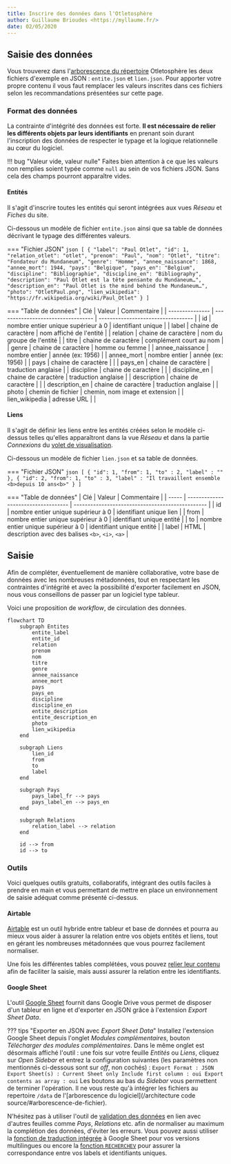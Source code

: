 ```yaml
---
title: Inscrire des données dans l'Otletosphère
author: Guillaume Brioudes <https://myllaume.fr/>
date: 02/05/2020
---
```


## Saisie des données

Vous trouverez dans l'[arborescence du répertoire](./architecture-code-source.md#arborescence-de-fichier) Otletosphère les deux fichiers d'exemple en JSON : `entite.json` et `lien.json`. Pour apporter votre propre contenu il vous faut remplacer les valeurs inscrites dans ces fichiers selon les recommandations présentées sur cette page.

### Format des données

La contrainte d'intégrité des données est forte. **Il est nécessaire de relier les différents objets par leurs identifiants** en prenant soin durant l'inscription des données de respecter le typage et la logique relationnelle au cœur du logiciel.

!!! bug "Valeur vide, valeur nulle"
    Faites bien attention à ce que les valeurs non remplies soient typée comme `null` au sein de vos fichiers JSON. Sans cela des champs pourront apparaître vides.

#### Entités

Il s'agit d'inscrire toutes les entités qui seront intégrées aux vues *Réseau* et *Fiches* du site.

Ci-dessous un modèle de fichier `entite.json` ainsi que sa table de données décrivant le typage des différentes valeurs.

=== "Fichier JSON"
    ```json
    [
        {
            "label": "Paul Otlet",
            "id": 1,
            "relation_otlet": "otlet",
            "prenom": "Paul",
            "nom": "Otlet",
            "titre": "Fondateur du Mundaneum",
            "genre": "Homme",
            "annee_naissance": 1868,
            "annee_mort": 1944,
            "pays": "Belgique",
            "pays_en": "Belgium",
            "discipline": "Bibliographie",
            "discipline_en": "Bibliography",
            "description": "Paul Otlet est la tête pensante du Mundaneum…",
            "description_en": "Paul Otlet is the mind behind the Mundaneum…",
            "photo": "OtletPaul.png",
            "lien_wikipedia": "https://fr.wikipedia.org/wiki/Paul_Otlet"
        }
    ]
    ```

=== "Table de données"
    | Clé             | Valeur                             | Commentaire                        |
    | --------------- | ---------------------------------- | ---------------------------------- |
    | id              | nombre entier unique supérieur à 0 |  identifiant unique                |
    | label           | chaine de caractère                |  nom affiché de l'entité           |
    | relation        | chaine de caractère                |  nom du groupe de l'entité         |
    | titre           | chaine de caractère                |  complément court au nom           |
    | genre           | chaine de caractère                |  homme ou femme                    |
    | annee_naissance | nombre entier                      |  année (ex: 1956)                  |
    | annee_mort      | nombre entier                      |  année (ex: 1956)                  |
    | pays            | chaine de caractère                |                                    |
    | pays_en         | chaine de caractère                |  traduction anglaise               |
    | discipline      | chaine de caractère                |                                    |
    | discipline_en   | chaine de caractère                |  traduction anglaise               |
    | description     | chaine de caractère                |                                    |
    | description_en  | chaine de caractère                |  traduction anglaise               |
    | photo           | chemin de fichier                  |  chemin, nom image et extension    |
    | lien_wikipedia  | adresse URL                        |                                    |

#### Liens

Il s'agit de définir les liens entre les entités créées selon le modèle ci-dessus telles qu'elles apparaîtront dans la vue *Réseau* et dans la partie *Connexions* du [volet de visualisation](../utilisation/elements-interface.md#connexions).

Ci-dessous un modèle de fichier `lien.json` et sa table de données.

=== "Fichier JSON"
    ```json
    [
        {
            "id": 1,
            "from": 1,
            "to" : 2,
            "label" : ""
        },
        {
            "id": 2,
            "from": 1,
            "to" : 3,
            "label" : "Il travaillent ensemble <b>depuis 10 ans<b>"
        }
    ]
    ```

=== "Table de données"
    | Clé   | Valeur                              | Commentaire                                           |
    | ----- | ----------------------------------- | ------------------------------------------------ |
    | id    | nombre entier unique supérieur à 0  | identifiant unique lien                          |
    | from  | nombre entier unique supérieur à 0  | identifiant unique entité                        |
    | to    | nombre entier unique supérieur à 0  | identifiant unique entité                        |
    | label | HTML                                | description avec des balises `<b>`, `<i>`, `<a>` |

## Saisie

Afin de compléter, éventuellement de manière collaborative, votre base de données avec les nombreuses métadonnées, tout en respectant les contraintes d'intégrité et avec la possibilité d'exporter facilement en JSON, nous vous conseillons de passer par un logiciel type tableur.

Voici une proposition de *workflow*, de circulation des données.

```mermaid
flowchart TD
    subgraph Entites
        entite_label
        entite_id
        relation
        prenom
        nom
        titre
        genre
        annee_naissance
        annee_mort
        pays
        pays_en
        discipline
        discipline_en
        entite_description
        entite_description_en
        photo
        lien_wikipedia
    end

    subgraph Liens
        lien_id
        from
        to
        label
    end

    subgraph Pays
        pays_label_fr --> pays
        pays_label_en --> pays_en
    end
    
    subgraph Relations
        relation_label --> relation
    end
    
    id --> from
    id --> to
```

### Outils

Voici quelques outils gratuits, collaboratifs, intégrant des outils faciles à prendre en main et vous permettant de mettre en place un environnement de saisie adéquat comme présenté ci-dessus.

#### Airtable

[Airtable](https://airtable.com/) est un outil hybride entre tableur et base de données et pourra au mieux vous aider à assurer la relation entre vos objets entités et liens, tout en gérant les nombreuses métadonnées que vous pourrez facilement normaliser.

Une fois les différentes tables complétées, vous pouvez [relier leur contenu](https://support.airtable.com/hc/en-us/articles/360042311734) afin de faciliter la saisie, mais aussi assurer la relation entre les identifiants.

#### Google Sheet

L'outil [Google Sheet](https://www.google.fr/intl/fr/sheets/about/) fournit dans Google Drive vous permet de disposer d'un tableur en ligne et d'exporter en JSON grâce à l'extension *Export Sheet Data*.

??? tips "Exporter en JSON avec *Export Sheet Data*"
    Installez l'extension Google Sheet depuis l'onglet *Modules complémentaires*, bouton *Télécharger des modules complémentaires*.
    Dans le même onglet est désormais affiché l'outil : une fois sur votre feuille *Entités* ou *Liens*, cliquez sur *Open Sidebar* et entrez la configuration suivantes (les paramètres non mentionnés ci-dessous sont sur *off*, non cochés) :
    ```
    Export Format : JSON
    Export Sheet(s) : Current Sheet only
    Include first column : oui
    Export contents as array : oui
    ```
    Les boutons au bas du *Sidebar* vous permettent de terminer l'opération. Il ne vous reste qu'à intégrer les fichiers au repertoire `/data` de l'[arborescence du logiciel](/architecture code source/#arborescence-de-fichier).

N'hésitez pas à utiliser l'outil de [validation des données](https://support.google.com/docs/answer/186103?co=GENIE.Platform%3DDesktop&hl=fr) en lien avec d'autres feuilles comme *Pays*, *Relations* etc. afin de normaliser au maximum la complétion des données, d'éviter les erreurs. Vous pouvez aussi utiliser la [fonction de traduction intégrée](https://support.google.com/docs/answer/3093331?hl=fr) à Google Sheet pour vos versions multilingues ou encore la [fonction `RECHERCHEV`](https://support.google.com/docs/answer/3093318) pour assurer la correspondance entre vos labels et identifiants uniques.